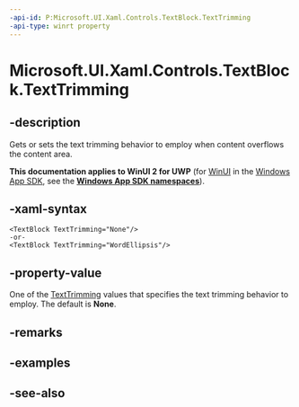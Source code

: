```yaml
---
-api-id: P:Microsoft.UI.Xaml.Controls.TextBlock.TextTrimming
-api-type: winrt property
---
```


<!-- Property syntax
public Windows.UI.Xaml.TextTrimming TextTrimming { get;  set; }
-->

# Microsoft.UI.Xaml.Controls.TextBlock.TextTrimming

## -description
Gets or sets the text trimming behavior to employ when content overflows the content area.

**This documentation applies to WinUI 2 for UWP** (for [WinUI](/windows/apps/winui/winui3/) in the [Windows App SDK](/windows/apps/windows-app-sdk/), see the **[Windows App SDK namespaces](/windows/windows-app-sdk/api/winrt/)**).

## -xaml-syntax
```xaml
<TextBlock TextTrimming="None"/>
-or-
<TextBlock TextTrimming="WordEllipsis"/>
```


## -property-value
One of the [TextTrimming](../microsoft.ui.xaml/texttrimming.md) values that specifies the text trimming behavior to employ. The default is **None**.

## -remarks

## -examples

## -see-also

